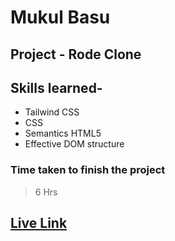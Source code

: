 # Mukul Basu

## Project - Rode Clone

## Skills learned-
- Tailwind CSS
- CSS
- Semantics HTML5
- Effective DOM structure

### Time taken to finish the project
> 6 Hrs

## [Live Link](https://rode-clone-pi.vercel.app/)
